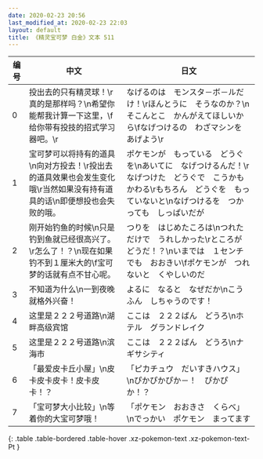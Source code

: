 ```yaml
---
date: 2020-02-23 20:56
last_modified_at: 2020-02-23 22:03
layout: default
title: 《精灵宝可梦 白金》文本 511
---
```

| 编号 | 中文 | 日文 |
| ---- | ---- | ---- |
| 0 | 投出去的只有精灵球！\r真的是那样吗？\n希望你能帮我计算一下这里，\f给你带有投技的招式学习器吧。\r | なげるのは　モンスタ－ボ－ルだけ！\rほんとうに　そうなのか？\nそこんとこ　かんがえてほしいから\fなげつけるの　わざマシンを　あげよう\r |
| 1 | 宝可梦可以将持有的道具\n向对方投去！\r投出去的道具效果也会发生变化哦\r当然如果没有持有道具的话\n即便想投也会失败的哦。 | ポケモンが　もっている　どうぐを\nあいてに　なげつけるんだ！\rなげつけた　どうぐで　こうかも　かわる\rもちろん　どうぐを　もっていないと\nなげつけるを　つかっても　しっぱいだが |
| 2 | 刚开始钓鱼的时候\n只是钓到鱼就已经很高兴了。\r怎么了！？\n现在如果钓不到１厘米大的\f宝可梦的话就有点不甘心呢。 | つりを　はじめたころは\nつれただけで　うれしかった\rところが　どうだ！？\nいまでは　１センチでも　おおきい\fポケモンが　つれないと　くやしいのだ |
| 3 | 不知道为什么\n一到夜晚就格外兴奋！ | よるに　なると　なぜだか\nこうふん　しちゃうのです！ |
| 4 | 这里是２２２号道路\n湖畔高级宾馆 | ここは　２２２ばん　どうろ\nホテル　グランドレイク |
| 5 | 这里是２２２号道路\n滨海市 | ここは　２２２ばん　どうろ\nナギサシティ |
| 6 | 「最爱皮卡丘小屋」\n皮卡皮卡皮卡！皮卡皮卡！？ | 「ピカチュウ　だいすきハウス」\nぴかぴかぴか－！　ぴかぴか！？ |
| 7 | 「宝可梦大小比较」\n等着你的大宝可梦哦！ | 「ポケモン　おおきさ　くらべ」\nでっかい　ポケモン　まってます |
{: .table .table-bordered .table-hover .xz-pokemon-text .xz-pokemon-text-Pt }